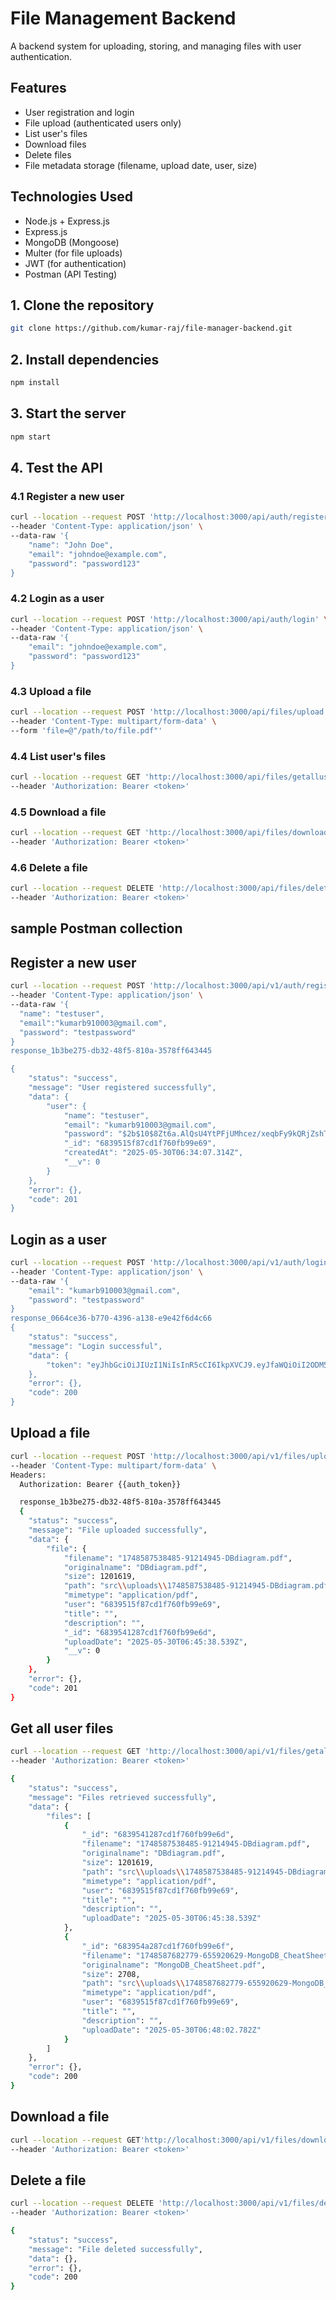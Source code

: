 # File Management Backend

A backend system for uploading, storing, and managing files with user authentication.

## Features

- User registration and login
- File upload (authenticated users only)
- List user's files
- Download files
- Delete files
- File metadata storage (filename, upload date, user, size)

## Technologies Used

- Node.js + Express.js
- Express.js
- MongoDB (Mongoose)
- Multer (for file uploads)
- JWT (for authentication)
- Postman (API Testing)


## 1. Clone the repository

```bash
git clone https://github.com/kumar-raj/file-manager-backend.git
```

## 2.   Install dependencies

```bash
npm install
```

## 3. Start the server

```bash
npm start
```

## 4. Test the API

### 4.1 Register a new user

```bash
curl --location --request POST 'http://localhost:3000/api/auth/register' \
--header 'Content-Type: application/json' \
--data-raw '{
    "name": "John Doe",
    "email": "johndoe@example.com",
    "password": "password123"
}


```

### 4.2 Login as a user

```bash
curl --location --request POST 'http://localhost:3000/api/auth/login' \
--header 'Content-Type: application/json' \
--data-raw '{
    "email": "johndoe@example.com",
    "password": "password123"
}
```

### 4.3 Upload a file

```bash
curl --location --request POST 'http://localhost:3000/api/files/upload' \
--header 'Content-Type: multipart/form-data' \
--form 'file=@"/path/to/file.pdf"'
```

### 4.4 List user's files

```bash
curl --location --request GET 'http://localhost:3000/api/files/getalluserfiles' \
--header 'Authorization: Bearer <token>'
```

### 4.5 Download a file

```bash
curl --location --request GET 'http://localhost:3000/api/files/downloadfile/<file_id>' \
--header 'Authorization: Bearer <token>'
```

### 4.6 Delete a file

```bash
curl --location --request DELETE 'http://localhost:3000/api/files/deletefile/<file_id>' \
--header 'Authorization: Bearer <token>'    
```             
## sample Postman collection

## Register a new user
```bash
curl --location --request POST 'http://localhost:3000/api/v1/auth/register' \
--header 'Content-Type: application/json' \
--data-raw '{
  "name": "testuser",
  "email":"kumarb910003@gmail.com",
  "password": "testpassword"
}
response_1b3be275-db32-48f5-810a-3578ff643445

{
    "status": "success",
    "message": "User registered successfully",
    "data": {
        "user": {
            "name": "testuser",
            "email": "kumarb910003@gmail.com",
            "password": "$2b$10$8Zt6a.AlQsU4YtPFjUMhcez/xeqbFy9kQRjZshTEuGwZVEJI.PkIK",
            "_id": "6839515f87cd1f760fb99e69",
            "createdAt": "2025-05-30T06:34:07.314Z",
            "__v": 0
        }
    },
    "error": {},
    "code": 201
}
```
## Login as a user
```bash
curl --location --request POST 'http://localhost:3000/api/v1/auth/login' \
--header 'Content-Type: application/json' \
--data-raw '{
    "email": "kumarb910003@gmail.com",
    "password": "testpassword"
}
response_0664ce36-b770-4396-a138-e9e42f6d4c66
{
    "status": "success",
    "message": "Login successful",
    "data": {
        "token": "eyJhbGciOiJIUzI1NiIsInR5cCI6IkpXVCJ9.eyJfaWQiOiI2ODM5NTE1Zjg3Y2QxZjc2MGZiOTllNjkiLCJpYXQiOjE3NDg1ODY5MDksImV4cCI6MTc0ODY3MzMwOX0.MX7MJ1tardRARa_JbZnrIJnoNBuQMuF44rTFGc7dNDc"
    },
    "error": {},
    "code": 200
}
```
## Upload a file
```bash
curl --location --request POST 'http://localhost:3000/api/v1/files/upload' \
--header 'Content-Type: multipart/form-data' \
Headers:
  Authorization: Bearer {{auth_token}}

  response_1b3be275-db32-48f5-810a-3578ff643445
  {
    "status": "success",
    "message": "File uploaded successfully",
    "data": {
        "file": {
            "filename": "1748587538485-91214945-DBdiagram.pdf",
            "originalname": "DBdiagram.pdf",
            "size": 1201619,
            "path": "src\\uploads\\1748587538485-91214945-DBdiagram.pdf",
            "mimetype": "application/pdf",
            "user": "6839515f87cd1f760fb99e69",
            "title": "",
            "description": "",
            "_id": "6839541287cd1f760fb99e6d",
            "uploadDate": "2025-05-30T06:45:38.539Z",
            "__v": 0
        }
    },
    "error": {},
    "code": 201
}
```

## Get all user files
```bash
curl --location --request GET 'http://localhost:3000/api/v1/files/getalluserfiles' \
--header 'Authorization: Bearer <token>'

{
    "status": "success",
    "message": "Files retrieved successfully",
    "data": {
        "files": [
            {
                "_id": "6839541287cd1f760fb99e6d",
                "filename": "1748587538485-91214945-DBdiagram.pdf",
                "originalname": "DBdiagram.pdf",
                "size": 1201619,
                "path": "src\\uploads\\1748587538485-91214945-DBdiagram.pdf",
                "mimetype": "application/pdf",
                "user": "6839515f87cd1f760fb99e69",
                "title": "",
                "description": "",
                "uploadDate": "2025-05-30T06:45:38.539Z"
            },
            {
                "_id": "683954a287cd1f760fb99e6f",
                "filename": "1748587682779-655920629-MongoDB_CheatSheet.pdf",
                "originalname": "MongoDB_CheatSheet.pdf",
                "size": 2708,
                "path": "src\\uploads\\1748587682779-655920629-MongoDB_CheatSheet.pdf",
                "mimetype": "application/pdf",
                "user": "6839515f87cd1f760fb99e69",
                "title": "",
                "description": "",
                "uploadDate": "2025-05-30T06:48:02.782Z"
            }
        ]
    },
    "error": {},
    "code": 200
}
```

## Download a file

```bash 
curl --location --request GET'http://localhost:3000/api/v1/files/downloadfile/6839541287cd1f760fb99e6d' \
--header 'Authorization: Bearer <token>'

```

## Delete a file
```bash
curl --location --request DELETE 'http://localhost:3000/api/v1/files/deletefile/6839541287cd1f760fb99e6d' \
--header 'Authorization: Bearer <token>'

{
    "status": "success",
    "message": "File deleted successfully",
    "data": {},
    "error": {},
    "code": 200
}
```

